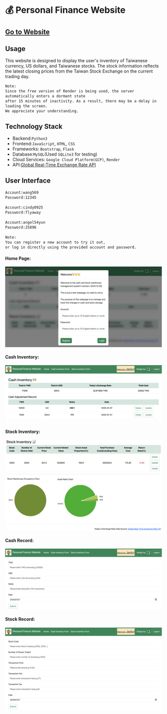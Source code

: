 :moneybag: Personal Finance Website
===

[Go to Website](https://jackyfang-portfolio.netlify.app/)
--

Usage
---
This website is designed to display the user's inventory of Taiwanese currency, US dollars, and Taiwanese stocks. The stock information reflects the latest closing prices from the Taiwan Stock Exchange on the current trading day.

    Note:
    Since the free version of Render is being used, the server automatically enters a dormant state 
    after 15 minutes of inactivity. As a result, there may be a delay in loading the screen.        
    We appreciate your understanding.


Technology Stack
---

* Backend:`Python3`
* Frontend:`JavaScript`, `HTML`, `CSS`
* Frameworks: `Bootstrap`, `Flask`
* Database:`MySQL`(Used `SQLite3` for testing)
* Cloud Services: `Google Cloud Platform(GCP)`, `Render`
* API:[Global Real-Time Exchange Rate API](https://tw.rter.info/howto_currencyapi.php)

User Interface
---
    Account:wang569
    Password:12345 

    Account:cindy0925
    Password:flyaway

    Account:angel54yun 
    Password:25896
    
    Note:
    You can register a new account to try it out, 
    or log in directly using the provided account and password.
    
#### Home Page:
![](static/images/homepage.png)

#### Cash Inventory:
![](static/images/cash_inventory.png)

#### Stock Inventory:
![](static/images/stock_inventory.png)

#### Cash Record:
![](static/images/cash_record.png)

#### Stock Record:
![](static/images/stock_record.png)


